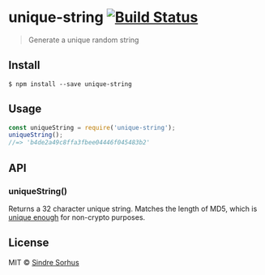 # unique-string [![Build Status](https://travis-ci.org/sindresorhus/unique-string.svg?branch=master)](https://travis-ci.org/sindresorhus/unique-string)
> Generate a unique random string
## Install
```
$ npm install --save unique-string
```
## Usage
```js
const uniqueString = require('unique-string');
uniqueString();
//=> 'b4de2a49c8ffa3fbee04446f045483b2'
```
## API
### uniqueString()
Returns a 32 character unique string. Matches the length of MD5, which is [unique enough](http://stackoverflow.com/a/2444336/64949) for non-crypto purposes.
## License
MIT © [Sindre Sorhus](https://sindresorhus.com)
